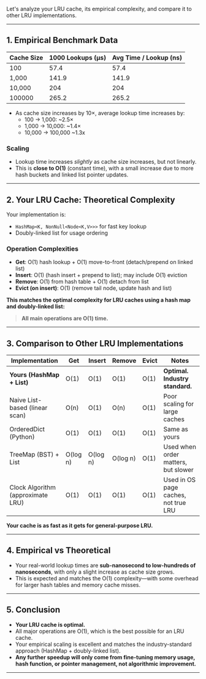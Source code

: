 Let's analyze your LRU cache, its empirical complexity, and compare it to other LRU implementations.

---

## 1. **Empirical Benchmark Data**

| Cache Size | 1000 Lookups (µs) | Avg Time / Lookup (ns) |
|------------|-------------------|------------------------|
| 100        | 57.4              | 57.4                   |
| 1,000      | 141.9             | 141.9                  |
| 10,000     | 204               | 204                    |
| 100000     | 265.2             | 265.2                  |
- As cache size increases by 10×, average lookup time increases by:
    - 100 → 1,000: ~2.5×
    - 1,000 → 10,000: ~1.4×
    - 10,000 → 100,000 ~1.3x

### **Scaling**
- Lookup time increases _slightly_ as cache size increases, but not linearly.
- This is **close to O(1)** (constant time), with a small increase due to more hash buckets and linked list pointer updates.

---

## 2. **Your LRU Cache: Theoretical Complexity**

Your implementation is:
- `HashMap<K, NonNull<Node<K,V>>>` for fast key lookup
- Doubly-linked list for usage ordering

### **Operation Complexities**
- **Get**: O(1) hash lookup + O(1) move-to-front (detach/prepend on linked list)
- **Insert**: O(1) (hash insert + prepend to list); may include O(1) eviction
- **Remove**: O(1) from hash table + O(1) detach from list
- **Evict (on insert)**: O(1) (remove tail node, update hash and list)

**This matches the optimal complexity for LRU caches using a hash map and doubly-linked list:**
> **All main operations are O(1) time.**

---

## 3. **Comparison to Other LRU Implementations**

| Implementation                     | Get    | Insert | Remove | Evict | Notes                                    |
|-------------------------------------|--------|--------|--------|-------|------------------------------------------|
| **Yours (HashMap + List)**          | O(1)   | O(1)   | O(1)   | O(1)  | **Optimal. Industry standard.**          |
| Naive List-based (linear scan)      | O(n)   | O(1)   | O(n)   | O(1)  | Poor scaling for large caches            |
| OrderedDict (Python)                | O(1)   | O(1)   | O(1)   | O(1)  | Same as yours                            |
| TreeMap (BST) + List                | O(log n)| O(log n)| O(log n)| O(1) | Used when order matters, but slower      |
| Clock Algorithm (approximate LRU)   | O(1)   | O(1)   | O(1)   | O(1)  | Used in OS page caches, not true LRU     |

**Your cache is as fast as it gets for general-purpose LRU.**

---

## 4. **Empirical vs Theoretical**

- Your real-world lookup times are **sub-nanosecond to low-hundreds of nanoseconds**, with only a slight increase as cache size grows.
- This is expected and matches the O(1) complexity—with some overhead for larger hash tables and memory cache misses.

---

## 5. **Conclusion**

- **Your LRU cache is optimal.**
- All major operations are O(1), which is the best possible for an LRU cache.
- Your empirical scaling is excellent and matches the industry-standard approach (HashMap + doubly-linked list).
- **Any further speedup will only come from fine-tuning memory usage, hash function, or pointer management, not algorithmic improvement.**

---